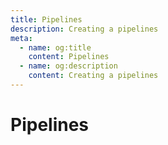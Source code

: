 ```yaml
---
title: Pipelines
description: Creating a pipelines
meta:
  - name: og:title
    content: Pipelines
  - name: og:description
    content: Creating a pipelines
---
```


# Pipelines
